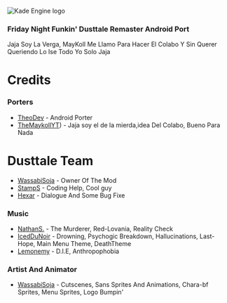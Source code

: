 ![Kade Engine logo](assets/preload/images/KadeEngineLogo.png)
### Friday Night Funkin' Dusttale Remaster Android Port
Jaja Soy La Verga, MayKoll Me Llamo Para Hacer El Colabo Y Sin Querer Queriendo Lo Ise Todo Yo Solo Jaja
# Credits
### Porters
- [TheoDev](https://www.youtube.com/c/TheoDeveloper) - Android Porter
- [TheMaykollYT](https://youtube.com/channel/UC7zIWAVRqtZioMeDI7unXSQ)) - Jaja soy el de la mierda,idea Del Colabo, Bueno Para Nada
# Dusttale Team
- [WassabiSoja](https://youtube.com/channel/UC_rh4Jgm1FXeZyJCSQ-tzsg) - Owner Of The Mod
- [StampS](https://gamebanana.com/members/1953621) - Coding Help, Cool guy
- [Hexar](https://youtube.com/channel/UCjNLrNC0vTTQP-sU2mn3CKw) - Dialogue And Some Bug Fixe
### Music
- [NathanS.]() - The Murderer, Red-Lovania, Reality Check
- [IcedDuNoir](https://mobile.twitter.com/iceydunoir) - Drowning, Psychogic Breakdown, Hallucinations, Last-Hope, Main Menu Theme, DeathTheme
- [Lemonemy](https://youtube.com/channel/UC8c5sMr3T_TgtLdJNORfKdQ) - D.I.E, Anthropophobia
### Artist And Animator
- [WassabiSoja](https://youtube.com/channel/UC_rh4Jgm1FXeZyJCSQ-tzsg) - Cutscenes, Sans Sprites And Animations, Chara-bf Sprites, Menu Sprites, Logo Bumpin'
